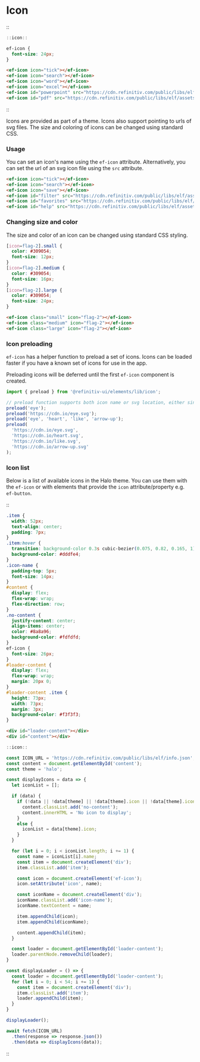 <!--
type: page
title: Icon
location: ./elements/icon
layout: default
-->

# Icon

::
```javascript
::icon::
````
```css
ef-icon {
  font-size: 24px;
}
```
```html
<ef-icon icon="tick"></ef-icon>
<ef-icon icon="search"></ef-icon>
<ef-icon icon="word"></ef-icon>
<ef-icon icon="excel"></ef-icon>
<ef-icon id="powerpoint" src="https://cdn.refinitiv.com/public/libs/elf/assets/elf-theme-halo/resources/icons/buzz.svg"></ef-icon>
<ef-icon id="pdf" src="https://cdn.refinitiv.com/public/libs/elf/assets/elf-theme-halo/resources/icons/chart-area.svg"></ef-icon>
```
::

Icons are provided as part of a theme. Icons also support pointing to urls of svg files. The size and coloring of icons can be changed using standard CSS.

### Usage
You can set an icon's name using the `ef-icon` attribute. Alternatively, you can set the url of an svg icon file using the `src` attribute.

```html
<ef-icon icon="tick"></ef-icon>
<ef-icon icon="search"></ef-icon>
<ef-icon icon="save"></ef-icon>
<ef-icon id="filter" src="https://cdn.refinitiv.com/public/libs/elf/assets/elf-theme-halo/resources/icons/filter.svg"></ef-icon>
<ef-icon id="favorites" src="https://cdn.refinitiv.com/public/libs/elf/assets/elf-theme-halo/resources/icons/favorites.svg"></ef-icon>
<ef-icon id="help" src="https://cdn.refinitiv.com/public/libs/elf/assets/elf-theme-halo/resources/icons/help.svg"></ef-icon>
```


### Changing size and color
The size and color of an icon can be changed using standard CSS styling.

```css
[icon=flag-2].small {
  color: #309054;
  font-size: 12px;
}
[icon=flag-2].medium {
  color: #309054;
  font-size: 16px;
}
[icon=flag-2].large {
  color: #309054;
  font-size: 24px;
}
```
```html
<ef-icon class="small" icon="flag-2"></ef-icon>
<ef-icon class="medium" icon="flag-2"></ef-icon>
<ef-icon class="large" icon="flag-2"></ef-icon>
```

### Icon preloading
`ef-icon` has a helper function to preload a set of icons. Icons can be loaded faster if you have a known set of icons for use in the app.

Preloading icons will be deferred until the first `ef-icon` component is created.

```javascript
import { preload } from '@refinitiv-ui/elements/lib/icon';

// preload function supports both icon name or svg location, either single icon or multiple.
preload('eye');
preload('https://cdn.io/eye.svg');
preload('eye', 'heart', 'like', 'arrow-up');
preload(
  'https://cdn.io/eye.svg',
  'https://cdn.io/heart.svg',
  'https://cdn.io/like.svg',
  'https://cdn.io/arrow-up.svg'
);
```

### Icon list

Below is a list of available icons in the Halo theme. You can use them with the `ef-icon` or with elements that provide the `icon` attribute/property e.g. `ef-button`.

::
```css
.item {
  width: 52px;
  text-align: center;
  padding: 7px;
}
.item:hover {
  transition: background-color 0.3s cubic-bezier(0.075, 0.82, 0.165, 1);
  background-color: #dddfe4;
}
.icon-name {
  padding-top: 5px;
  font-size: 14px;
}
#content {
  display: flex;
  flex-wrap: wrap;
  flex-direction: row;
}
.no-content {
  justify-content: center;
  align-items: center;
  color: #8a8a96;
  background-color: #fdfdfd;
}
ef-icon {
  font-size: 26px;
}
#loader-content {
  display: flex;
  flex-wrap: wrap;
  margin: 20px 0;
}
#loader-content .item {
  height: 73px;
  width: 73px;
  margin: 3px;
  background-color: #f3f3f3;
}
```
```html
<div id="loader-content"></div>
<div id="content"></div>
```
```javascript
::icon::

const ICON_URL = 'https://cdn.refinitiv.com/public/libs/elf/info.json';
const content = document.getElementById('content');
const theme = 'halo';

const displayIcons = data => {
  let iconList = [];

  if (data) {
    if (!data || !data[theme] || !data[theme].icon || !data[theme].icon.length) {
      content.classList.add('no-content');
      content.innerHTML = 'No icon to display';
    }
    else {
      iconList = data[theme].icon;
    }
  }

  for (let i = 0; i < iconList.length; i += 1) {
    const name = iconList[i].name;
    const item = document.createElement('div');
    item.classList.add('item');

    const icon = document.createElement('ef-icon');
    icon.setAttribute('icon', name);

    const iconName = document.createElement('div');
    iconName.classList.add('icon-name');
    iconName.textContent = name;

    item.appendChild(icon);
    item.appendChild(iconName);

    content.appendChild(item);
  }

  const loader = document.getElementById('loader-content');
  loader.parentNode.removeChild(loader);
}

const displayLoader = () => {
  const loader = document.getElementById('loader-content');
  for (let i = 0; i < 54; i += 1) {
    const item = document.createElement('div');
    item.classList.add('item');
    loader.appendChild(item);
  }
}

displayLoader();

await fetch(ICON_URL)
  .then(response => response.json())
  .then(data => displayIcons(data));
```
::
